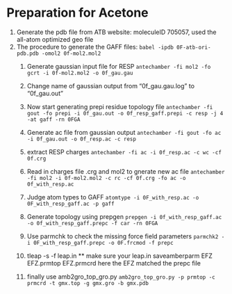 # Preparation for Acetone
1. Generate the pdb file from ATB website: moleculeID 705057, used the all-atom optimized geo file
2. The procedure to generate the GAFF files:
      `babel -ipdb 0F-atb-ori-pdb.pdb -omol2 0f-mol2.mol2`
   1. Generate gaussian input file for RESP
      `antechamber -fi mol2 -fo gcrt -i 0f-mol2.mol2 -o 0f_gau.gau`
   2. Change name of gaussian output from “0f_gau.gau.log” to
      “0f_gau.out”
   3. Now start generating prepi residue topology file
      `antechamber -fi gout -fo prepi -i 0f_gau.out -o 0f_resp_gaff.prepi -c resp -j 4 -at gaff -rn 0FGA`
   4. Generate ac file from gaussian output
      `antechamber -fi gout -fo ac -i 0f_gau.out -o 0f_resp.ac -c resp`
   5. extract RESP charges
      `antechamber -fi ac -i 0f_resp.ac -c wc -cf 0f.crg`
   6. Read in charges file .crg and mol2 to gnerate new ac file
      `antechamber -fi mol2 -i 0f-mol2.mol2 -c rc -cf 0f.crg -fo ac -o 0f_with_resp.ac`
   7. Judge atom types to GAFF
      `atomtype -i 0F_with_resp.ac -o 0F_with_resp_gaff.ac -p gaff`

   8. Generate topology using prepgen
      `prepgen -i 0f_with_resp_gaff.ac -o 0f_with_resp_gaff.prepc -f car -rn 0FGA`
   9.  Use parmchk to check the missing force field parameters
      `parmchk2 -i 0F_with_resp_gaff.prepc -o 0F.frcmod -f prepc`
   10. tleap -s -f leap.in
    ** make sure your leap.in  saveamberparm EFZ EFZ.prmtop EFZ.prmcrd
    here the EFZ matched the prepc file
   11. finally use  amb2gro_top_gro.py
      `amb2gro_top_gro.py -p prmtop -c prmcrd -t gmx.top -g gmx.gro -b gmx.pdb`

